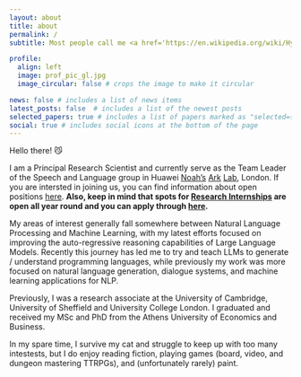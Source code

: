 ```yaml
---
layout: about
title: about
permalink: /
subtitle: Most people call me <a href='https://en.wikipedia.org/wiki/Hypocorism'>Makis</a> (he/him).

profile:
  align: left
  image: prof_pic_gl.jpg
  image_circular: false # crops the image to make it circular

news: false # includes a list of news items
latest_posts: false  # includes a list of the newest posts
selected_papers: true # includes a list of papers marked as "selected={true}"
social: true # includes social icons at the bottom of the page
---
```


Hello there! :smirk_cat:	

I am a Principal Research Scientist and currently serve as the Team Leader of the Speech and Language group in Huawei [Noah’s](https://www.linkedin.com/company/noah-s-ark-lab/) [Ark](https://github.com/huawei-noah) [Lab](https://www.noahlab.com.hk/#/about), London. If you are intersted in joining us, you can find information about open positions [here](https://huaweiuk.teamtailor.com/). **Also, keep in mind that spots for <ins>Research Internships</ins> are open all year round and you can apply through [here](https://huaweiuk.teamtailor.com/jobs/4209323-research-intern-nlp).**

My areas of interest generally fall somewhere between Natural Language Processing and Machine Learning, with my latest efforts focused on improving the auto-regressive reasoning capabilities of Large Language Models. Recently this journey has led me to try and teach LLMs to generate / understand programming languages, while previously my work was more focused on natural language generation, dialogue systems, and machine learning applications for NLP.

Previously, I was a research associate at the University of Cambridge, University of Sheffield and University College London. I graduated and received my MSc and PhD from the Athens University of Economics and Business.

In my spare time, I survive my cat and struggle to keep up with too many intestests, but I do enjoy reading fiction, playing games (board, video, and dungeon mastering TTRPGs), and (unfortunately rarely) paint.
